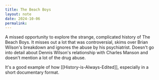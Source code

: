 ```yaml
---
title: The Beach Boys
layout: note
date: 2024-10-06
permalink:
---
```


A missed opportunity to explore the strange, complicated history of The Beach Boys. It misses out a lot that was controversial, skims over Brian Wilson's breakdown and ignores the abuse by his psychiatrist. Doesn't go into detail about Dennis Wilson's relationship with Charles Manson and doesn't mention a lot of the drug abuse.

It's a good example of how [[History-is-Always-Edited]], especially in a short documentary format. 

